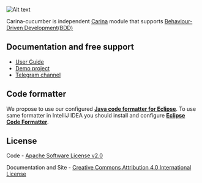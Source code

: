 ![Alt text](https://github.com/zebrunner/carina/raw/master/docs/img/carina.png "Carina Logo")

Carina-cucumber is independent [Carina](https://github.com/zebrunner/carina) module that supports [Behaviour-Driven Development(BDD)](https://cucumber.io/docs/bdd)

## Documentation and free support
* [User Guide](https://zebrunner.github.io/carina/cucumber/)
* [Demo project](https://github.com/zebrunner/carina-demo)
* [Telegram channel](https://t.me/qps_carina)

## Code formatter
We propose to use our configured [**Java code formatter for Eclipse**](https://github.com/zebrunner/carina/blob/master/carina_formatter.xml). To use same formatter in IntelliJ IDEA you should install and configure [**Eclipse Code Formatter**](https://plugins.jetbrains.com/plugin/6546-eclipse-code-formatter).

## License
Code - [Apache Software License v2.0](http://www.apache.org/licenses/LICENSE-2.0)

Documentation and Site - [Creative Commons Attribution 4.0 International License](http://creativecommons.org/licenses/by/4.0/deed.en_US)
